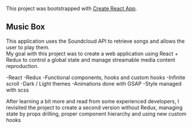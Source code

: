 This project was bootstrapped with [Create React App](https://github.com/facebook/create-react-app).

## Music Box

This application uses the Soundcloud API to retrieve songs and allows the user to play them.<br />
My goal with this project was to create a web application using React + Redux to control a global state and manage streamable media content reproduction. <br />

-React
-Redux
-Functional components, hooks and custom hooks
-Infinite scroll
-Dark / Light themes
-Animations done with GSAP
-Style managed with scss

After learning a bit more and read from some experienced developers, I revisited the project to create a second version without Redux, managing state by props drilling, proper component hierarchy and using new custom hooks 
